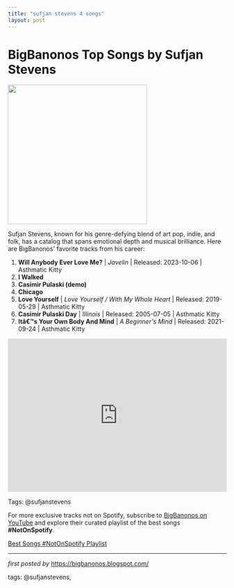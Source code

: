 ```yaml
---
title: "sufjan stevens 4 songs"
layout: post
---
```

<h1>BigBanonos Top Songs by Sufjan Stevens</h1>
<div class="separator"><a href="https://media.pitchfork.com/photos/592c56edeb335119a49f0d84/master/pass/5ed7c3d9.jpg" ><img alt="" border="0" data-original-height="461" data-original-width="692" src="https://media.pitchfork.com/photos/592c56edeb335119a49f0d84/master/pass/5ed7c3d9.jpg" width="320" /></a></div> <p><google-sheets-html-origin></google-sheets-html-origin></p><p>Sufjan Stevens, known for his genre-defying blend of art pop, indie, and folk, has a catalog that spans emotional depth and musical brilliance. Here are BigBanonos' favorite tracks from his career:</p> <ol> <li><strong>Will Anybody Ever Love Me?</strong> | <em>Javelin</em> | Released: 2023-10-06 | Asthmatic Kitty</li><li><b>I Walked</b></li><li><b>Casimir Pulaski (demo)</b></li><li><b>Chicago</b></li> <li><strong>Love Yourself</strong> | <em>Love Yourself / With My Whole Heart</em> | Released: 2019-05-29 | Asthmatic Kitty</li> <li><strong>Casimir Pulaski Day</strong> | <em>Illinois</em> | Released: 2005-07-05 | Asthmatic Kitty</li> <li><strong>Itâ€™s Your Own Body And Mind</strong> | <em>A Beginner's Mind</em> | Released: 2021-09-24 | Asthmatic Kitty</li>
</ol> <div> <iframe allow="autoplay; clipboard-write; encrypted-media; fullscreen; picture-in-picture" frameborder="0" height="352" loading="lazy" src="https://open.spotify.com/embed/playlist/5iYeL2bGRWh6kH01H5nfCn?utm_source=generator" width="100%"></iframe>
</div>
<p>Tags: @sufjanstevens</p>


<!--Subscribe and Playlist Links-->
<div>
    <p>For more exclusive tracks not on Spotify, subscribe to <a href="https://www.youtube.com/@BigBanonos" target="_blank">BigBanonos on YouTube</a> and explore their curated playlist of the best songs <strong>#NotOnSpotify</strong>.</p>
    <p><a href="https://www.youtube.com/playlist?list=PLtuNtuTatqI0kFahUCbtbfenC_ET5O_tr" target="_blank">Best Songs #NotOnSpotify Playlist<br /></a></p></div>

<hr />

<p><em>first posted by</em> <a href="https://bigbanonos.blogspot.com/" rel="noopener" target="_new">https://bigbanonos.blogspot.com/</a></p>

<p>tags: @sufjanstevens,</p>

